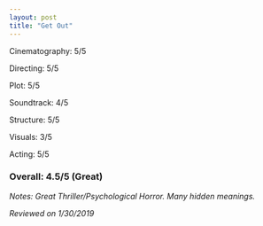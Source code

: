 ```yaml
---
layout: post
title: "Get Out"
---
```


Cinematography: 5/5

Directing: 5/5

Plot: 5/5

Soundtrack: 4/5

Structure: 5/5

Visuals: 3/5

Acting: 5/5

### Overall: 4.5/5 (Great)

*Notes: Great Thriller/Psychological Horror. Many hidden meanings.*

*Reviewed on 1/30/2019*
